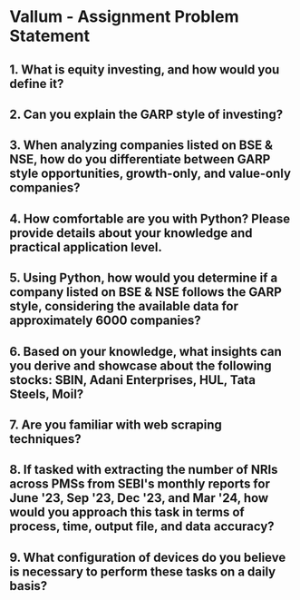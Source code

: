 # Vallum - Assignment Problem Statement

## 1. What is equity investing, and how would you define it?
## 2. Can you explain the GARP style of investing?
## 3. When analyzing companies listed on BSE & NSE, how do you differentiate between GARP style opportunities, growth-only, and value-only companies?
## 4. How comfortable are you with Python? Please provide details about your knowledge and practical application level.
## 5. Using Python, how would you determine if a company listed on BSE & NSE follows the GARP style, considering the available data for approximately 6000 companies?
## 6. Based on your knowledge, what insights can you derive and showcase about the following stocks: SBIN, Adani Enterprises, HUL, Tata Steels, Moil?
## 7. Are you familiar with web scraping techniques?
## 8. If tasked with extracting the number of NRIs across PMSs from SEBI's monthly reports for June '23, Sep '23, Dec '23, and Mar '24, how would you approach this task in terms of process, time, output file, and data accuracy?
## 9. What configuration of devices do you believe is necessary to perform these tasks on a daily basis?
